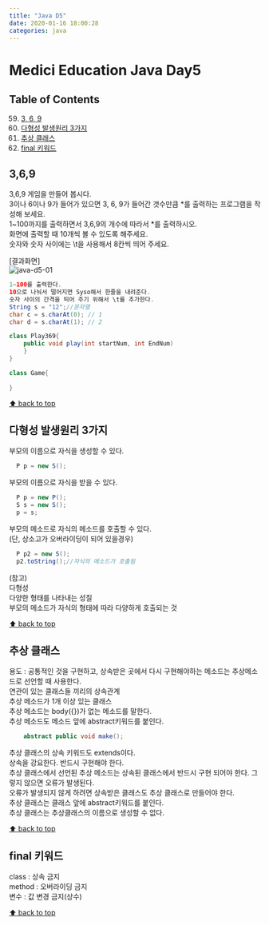 ```yaml
---
title: "Java D5"
date: 2020-01-16 18:00:28
categories: java
---
```


# Medici Education Java Day5

## Table of Contents
  59. [3, 6, 9](#3-6-9)
  60. [다형성 발생원리 3가지](#다형성-발생원리-3가지)
  61. [추상 클래스](#추상-클래스)
  62. [final 키워드](#final-키워드)
  
## 3,6,9
3,6,9 게임을 만들어 봅시다.  
3이나 6이나 9가 들어가 있으면 3, 6, 9가 들어간 갯수만큼 *를 출력하는 프로그램을 작성해 보세요.  
1~100까지를 출력하면서 3,6,9의 개수에 따라서 *를 출력하시오.  
화면에 출력할 때 10개씩 볼 수 있도록 해주세요.  
숫자와 숫자 사이에는 \t을 사용해서 8칸씩 띄어 주세요.  

[결과화면]  
![java-d5-01](https://user-images.githubusercontent.com/50984551/72520442-d6526880-389c-11ea-8683-597bf687477b.png)


```java
1~100를 출력한다.
10으로 나눠서 떨어지면 Syso해서 한줄을 내려준다.
숫자 사이의 간격을 띄어 주기 위해서 \t를 추가한다.
String s = "12";//문자열
char c = s.charAt(0); // 1
char d = s.charAt(1); // 2

class Play369{
	public void play(int startNum, int EndNum)
	}
}

class Game{
	
}
```

[⬆ back to top](#table-of-contents)

## 다형성 발생원리 3가지
부모의 이름으로 자식을 생성할 수 있다.  
```java
  P p = new S();
```
부모의 이름으로 자식을 받을 수 있다.  
```java
  P p = new P();
  S s = new S();
  p = s;
```
부모의 메소드로 자식의 메소드를 호출할 수 있다.  
(단, 상소고가 오버라이딩이 되어 있을경우)  
```java
  P p2 = new S();
  p2.toString();//자식의 메소드가 호출됨
```
(참고)  
다형성  
다양한 형태를 나타내는 성질  
부모의 메소드가 자식의 형태에 따라 다양하게 호출되는 것  

[⬆ back to top](#table-of-contents)

## 추상 클래스
  용도 : 공통적인 것을 구현하고, 상속받은 곳에서 다시 구현해야하는 메소드는 추상메소드로 선언할 때 사용한다.  
  연관이 있는 클래스들 끼리의 상속관계  
  추상 메소드가 1개 이상 있는 클래스  
  추상 메소드는 body({})가 없는 메소드를 말한다.  
  추상 메소드도 메소드 앞에 abstract키워드를 붙인다.  
```java
    abstract public void make();
```
  추상 클래스의 상속 키워드도 extends이다.  
  상속을 강요한다. 반드시 구현해야 한다.  
  추상 클래스에서 선언된 추상 메소드는 상속된 클래스에서 반드시 구현 되어야 한다. 그렇지 않으면 오류가 발생된다.  
  오류가 발생되지 않게 하려면 상속받은 클래스도 추상 클래스로 만들어야 한다.  
  추상 클래스는 클래스 앞에 abstract키워드를 붙인다.  
  추상 클래스는 추상클래스의 이름으로 생성할 수 없다.  
  
[⬆ back to top](#table-of-contents)

## final 키워드
  class : 상속 금지  
  method : 오버라이딩 금지  
  변수 : 값 변경 금지(상수)  

[⬆ back to top](#table-of-contents)
